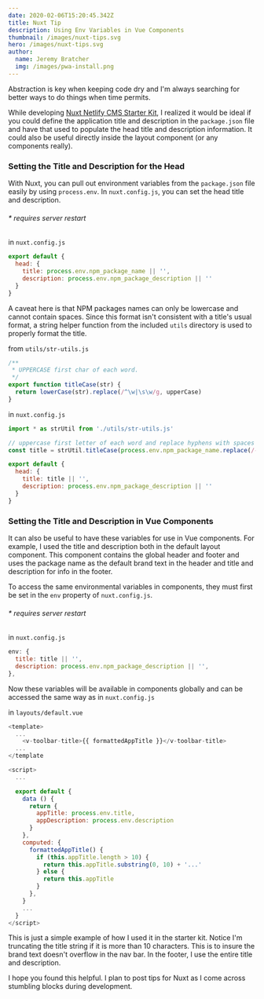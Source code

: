 ```yaml
---
date: 2020-02-06T15:20:45.342Z
title: Nuxt Tip
description: Using Env Variables in Vue Components
thumbnail: /images/nuxt-tips.svg
hero: /images/nuxt-tips.svg
author:
  name: Jeremy Bratcher
  img: /images/pwa-install.png
---
```


Abstraction is key when keeping code dry and I'm always searching for better ways to do things when time permits.

While developing [Nuxt Netlify CMS Starter Kit](https://www.jeremybratcher.com/blog/2020-01-22-getting-started-with-nuxt-netlify-cms), I realized it would be ideal if you could define the application title and description in the `package.json` file and have that used to populate the head title and description information. It could also be useful directly inside the layout component (or any components really).

### Setting the Title and Description for the Head

With Nuxt, you can pull out environment variables from the `package.json` file easily by using `process.env`. In `nuxt.config.js`, you can set the head title and description.

###### \* requires server restart

in `nuxt.config.js`

```javascript
export default {
  head: {
    title: process.env.npm_package_name || '',
    description: process.env.npm_package_description || ''
  }
}
```

A caveat here is that NPM packages names can only be lowercase and cannot contain spaces. Since this format isn't consistent with a title's usual format, a string helper function from the included `utils` directory is used to properly format the title.

from `utils/str-utils.js`

```javascript
/**
 * UPPERCASE first char of each word.
 */
export function titleCase(str) {
  return lowerCase(str).replace(/^\w|\s\w/g, upperCase)
}
```

in `nuxt.config.js`

```javascript
import * as strUtil from './utils/str-utils.js'

// uppercase first letter of each word and replace hyphens with spaces
const title = strUtil.titleCase(process.env.npm_package_name.replace(/-/g, ' '))

export default {
  head: {
    title: title || '',
    description: process.env.npm_package_description || ''
  }
}
```

### Setting the Title and Description in Vue Components

It can also be useful to have these variables for use in Vue components. For example, I used the title and description both in the default layout component. This component contains the global header and footer and uses the package name as the default brand text in the header and title and description for info in the footer.

To access the same environmental variables in components, they must first be set in the `env` property of `nuxt.config.js`.

###### \* requires server restart

in `nuxt.config.js`

```javascript
env: {
  title: title || '',
  description: process.env.npm_package_description || '',
},
```

Now these variables will be available in components globally and can be accessed the same way as in `nuxt.config.js`

in `layouts/default.vue`

```javascript
<template>
  ...
    <v-toolbar-title>{{ formattedAppTitle }}</v-toolbar-title>
  ...
</template

<script>
  ...

  export default {
    data () {
      return {
        appTitle: process.env.title,
        appDescription: process.env.description
      }
    },
    computed: {
      formattedAppTitle() {
        if (this.appTitle.length > 10) {
          return this.appTitle.substring(0, 10) + '...'
        } else {
          return this.appTitle
        }
      },
    }
    ...
  }
</script>
```

This is just a simple example of how I used it in the starter kit. Notice I'm truncating the title string if it is more than 10 characters. This is to insure the brand text doesn't overflow in the nav bar. In the footer, I use the entire title and description.

I hope you found this helpful. I plan to post tips for Nuxt as I come across stumbling blocks during development.
